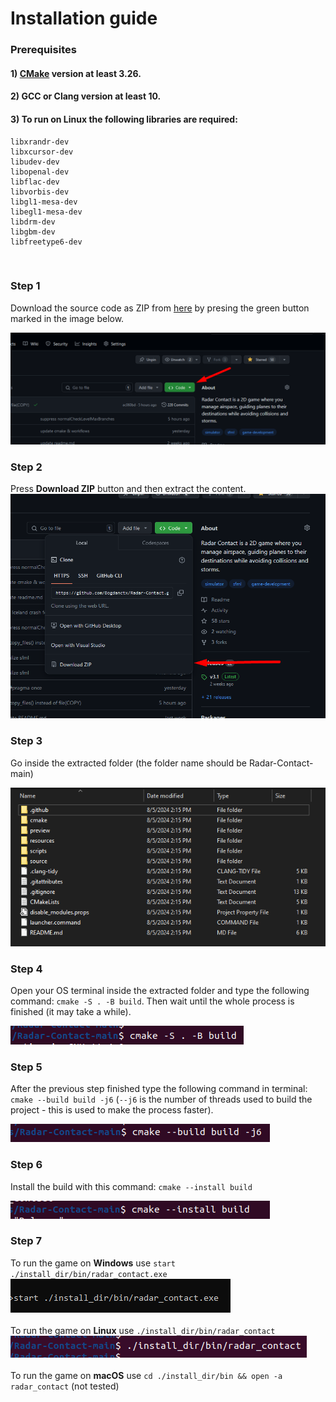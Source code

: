 # Installation guide

### Prerequisites
#### 1) [CMake](https://cmake.org/) version at least 3.26.
#### 2) GCC or Clang version at least 10.
#### 3) To run on Linux the following libraries are required:
```
libxrandr-dev
libxcursor-dev
libudev-dev
libopenal-dev
libflac-dev
libvorbis-dev
libgl1-mesa-dev
libegl1-mesa-dev
libdrm-dev
libgbm-dev
libfreetype6-dev
```

<br>

### Step 1

Download the source code as ZIP from [here](https://github.com/Bogdanctx/Radar-Contact) by presing the
green button marked in the image below.

![](./installation/step1.png)

### Step 2

Press <b>Download ZIP</b> button and then extract the content.
![](./installation/step2.png)

### Step 3

Go inside the extracted folder (the folder name should be Radar-Contact-main)

![](./installation/step3.png)

### Step 4

Open your OS terminal inside the extracted folder and type the following 
command: ```cmake -S . -B build```. Then wait until the whole
process is finished (it may take a while).

![](./installation/step4.png)

### Step 5

After the previous step finished type the following command 
in terminal: ```cmake --build build -j6``` (```--j6``` is the number of
threads used to build the project - this is used to make the process faster).

![](./installation/step5.png)

### Step 6

Install the build with this command: ```cmake --install build```

![](./installation/step6.png)

### Step 7

To run the game on <b>Windows</b> use ```start ./install_dir/bin/radar_contact.exe``` <br>
![](./installation/step7.png)
<br><br>
To run the game on <b>Linux</b> use ```./install_dir/bin/radar_contact``` <br>
![](./installation/step7.1.png)
<br><br>
To run the game on <b>macOS</b> use ```cd ./install_dir/bin && open -a radar_contact``` (not tested)
